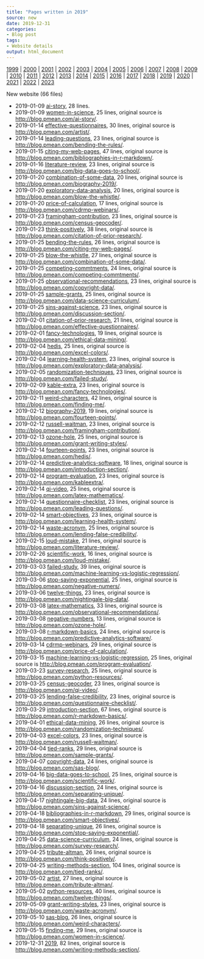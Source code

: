 ```yaml
---
title: "Pages written in 2019"
source: new
date: 2019-12-31
categories:
- Blog post
tags:
- Website details
output: html_document
---
```

 
[1999](http://new.pmean.com/1999/) | [2000](http://new.pmean.com/2000/) | [2001](http://new.pmean.com/2001/) | [2002](http://new.pmean.com/2002/) | [2003](http://new.pmean.com/2003/) | [2004](http://new.pmean.com/2004/) | [2005](http://new.pmean.com/2005/) | [2006](http://new.pmean.com/2006/) | [2007](http://new.pmean.com/2007/) | [2008](http://new.pmean.com/2008/) | [2009](http://new.pmean.com/2009/) | [2010](http://new.pmean.com/2010/) | [2011](http://new.pmean.com/2011/) | [2012](http://new.pmean.com/2012/) | [2013](http://new.pmean.com/2013/) | [2014](http://new.pmean.com/2014/) | [2015](http://new.pmean.com/2015/) | [2016](http://new.pmean.com/2016/) | [2017](http://new.pmean.com/2017/) | [2018](http://new.pmean.com/2018/) | [2019](http://new.pmean.com/2019/) | [2020](http://new.pmean.com/2020/) | [2021](http://new.pmean.com/2021/) | [2022](http://new.pmean.com/2022/) | [2023](http://new.pmean.com/2023/)
 
New website (66 files)
 
+ 2019-01-09 [ai-story](http://new.pmean.com/ai-story/),  28 lines.  
+ 2019-01-09 [women-in-science](http://new.pmean.com/women-in-science/),  25 lines, original source is http://blog.pmean.com/ai-story/.  
+ 2019-01-14 [effective-questionnaires](http://new.pmean.com/effective-questionnaires/),  30 lines, original source is http://blog.pmean.com/artist/.  
+ 2019-01-14 [leading-questions](http://new.pmean.com/leading-questions/),  23 lines, original source is http://blog.pmean.com/bending-the-rules/.  
+ 2019-01-15 [citing-my-web-pages](http://new.pmean.com/citing-my-web-pages/),  47 lines, original source is http://blog.pmean.com/bibliographies-in-r-markdown/.  
+ 2019-01-16 [literature-review](http://new.pmean.com/literature-review/),  23 lines, original source is http://blog.pmean.com/big-data-goes-to-school/.  
+ 2019-01-20 [combination-of-some-data](http://new.pmean.com/combination-of-some-data/),  20 lines, original source is http://blog.pmean.com/biography-2019/.  
+ 2019-01-20 [exploratory-data-analysis](http://new.pmean.com/exploratory-data-analysis/),  20 lines, original source is http://blog.pmean.com/blow-the-whistle/.  
+ 2019-01-20 [price-of-calculation](http://new.pmean.com/price-of-calculation/),  17 lines, original source is http://blog.pmean.com/cdrmp-webinars/.  
+ 2019-01-23 [framingham-contribution](http://new.pmean.com/framingham-contribution/),  23 lines, original source is http://blog.pmean.com/census-geocoder/.  
+ 2019-01-23 [think-positively](http://new.pmean.com/think-positively/),  38 lines, original source is http://blog.pmean.com/citation-of-prior-research/.  
+ 2019-01-25 [bending-the-rules](http://new.pmean.com/bending-the-rules/),  26 lines, original source is http://blog.pmean.com/citing-my-web-pages/.  
+ 2019-01-25 [blow-the-whistle](http://new.pmean.com/blow-the-whistle/),  27 lines, original source is http://blog.pmean.com/combination-of-some-data/.  
+ 2019-01-25 [competing-commtments](http://new.pmean.com/competing-commtments/),  24 lines, original source is http://blog.pmean.com/competing-commtments/.  
+ 2019-01-25 [observational-recommendations](http://new.pmean.com/observational-recommendations/),  23 lines, original source is http://blog.pmean.com/copyright-data/.  
+ 2019-01-25 [sample-grants](http://new.pmean.com/sample-grants/),  25 lines, original source is http://blog.pmean.com/data-science-curriculum/.  
+ 2019-01-25 [sins-against-science](http://new.pmean.com/sins-against-science/),  23 lines, original source is http://blog.pmean.com/discussion-section/.  
+ 2019-02-01 [citation-of-prior-research](http://new.pmean.com/citation-of-prior-research/),  21 lines, original source is http://blog.pmean.com/effective-questionnaires/.  
+ 2019-02-01 [fancy-technologies](http://new.pmean.com/fancy-technologies/),  19 lines, original source is http://blog.pmean.com/ethical-data-mining/.  
+ 2019-02-04 [hedis](http://new.pmean.com/hedis/),  25 lines, original source is http://blog.pmean.com/excel-colors/.  
+ 2019-02-04 [learning-health-system](http://new.pmean.com/learning-health-system/),  23 lines, original source is http://blog.pmean.com/exploratory-data-analysis/.  
+ 2019-02-05 [randomization-techniques](http://new.pmean.com/randomization-techniques/),  23 lines, original source is http://blog.pmean.com/failed-study/.  
+ 2019-02-09 [kable-extra](http://new.pmean.com/kable-extra/),  23 lines, original source is http://blog.pmean.com/fancy-technologies/.  
+ 2019-02-11 [weird-characters](http://new.pmean.com/weird-characters/),  42 lines, original source is http://blog.pmean.com/finding-me/.  
+ 2019-02-12 [biography-2019](http://new.pmean.com/biography-2019/),  19 lines, original source is http://blog.pmean.com/fourteen-points/.  
+ 2019-02-12 [russell-waitman](http://new.pmean.com/russell-waitman/),  23 lines, original source is http://blog.pmean.com/framingham-contribution/.  
+ 2019-02-13 [ozone-hole](http://new.pmean.com/ozone-hole/),  25 lines, original source is http://blog.pmean.com/grant-writing-styles/.  
+ 2019-02-14 [fourteen-points](http://new.pmean.com/fourteen-points/),  23 lines, original source is http://blog.pmean.com/hedis/.  
+ 2019-02-14 [predictive-analytics-software](http://new.pmean.com/predictive-analytics-software/),  18 lines, original source is http://blog.pmean.com/introduction-section/.  
+ 2019-02-14 [program-evaluation](http://new.pmean.com/program-evaluation/),  23 lines, original source is http://blog.pmean.com/kableextra/.  
+ 2019-02-14 [qi-video](http://new.pmean.com/qi-video/),  25 lines, original source is http://blog.pmean.com/latex-mathematics/.  
+ 2019-02-14 [questionnaire-checklist](http://new.pmean.com/questionnaire-checklist/),  23 lines, original source is http://blog.pmean.com/leading-questions/.  
+ 2019-02-14 [smart-objectives](http://new.pmean.com/smart-objectives/),  23 lines, original source is http://blog.pmean.com/learning-health-system/.  
+ 2019-02-14 [waste-acronym](http://new.pmean.com/waste-acronym/),  25 lines, original source is http://blog.pmean.com/lending-false-credibility/.  
+ 2019-02-15 [loud-mistake](http://new.pmean.com/loud-mistake/),  21 lines, original source is http://blog.pmean.com/literature-review/.  
+ 2019-02-26 [scientific-work](http://new.pmean.com/scientific-work/),  16 lines, original source is http://blog.pmean.com/loud-mistake/.  
+ 2019-03-03 [failed-study](http://new.pmean.com/failed-study/),  39 lines, original source is http://blog.pmean.com/machine-learning-vs-logistic-regression/.  
+ 2019-03-06 [stop-saying-exponential](http://new.pmean.com/stop-saying-exponential/),  25 lines, original source is http://blog.pmean.com/negative-numers/.  
+ 2019-03-06 [twelve-things](http://new.pmean.com/twelve-things/),  23 lines, original source is http://blog.pmean.com/nightingale-big-data/.  
+ 2019-03-08 [latex-mathematics](http://new.pmean.com/latex-mathematics/),  33 lines, original source is http://blog.pmean.com/observational-recommendations/.  
+ 2019-03-08 [negative-numbers](http://new.pmean.com/negative-numbers/),  13 lines, original source is http://blog.pmean.com/ozone-hole/.  
+ 2019-03-08 [r-markdown-basics](http://new.pmean.com/r-markdown-basics/),  24 lines, original source is http://blog.pmean.com/predictive-analytics-software/.  
+ 2019-03-14 [cdrmp-webinars](http://new.pmean.com/cdrmp-webinars/),  29 lines, original source is http://blog.pmean.com/price-of-calculation/.  
+ 2019-03-15 [machine-learning-vs-logistic-regression](http://new.pmean.com/machine-learning-vs-logistic-regression/),  25 lines, original source is http://blog.pmean.com/program-evaluation/.  
+ 2019-03-23 [survey-research](http://new.pmean.com/survey-research/),  25 lines, original source is http://blog.pmean.com/python-resources/.  
+ 2019-03-25 [census-geocoder](http://new.pmean.com/census-geocoder/),  23 lines, original source is http://blog.pmean.com/qi-video/.  
+ 2019-03-25 [lending-false-credibility](http://new.pmean.com/lending-false-credibility/),  23 lines, original source is http://blog.pmean.com/questionnaire-checklist/.  
+ 2019-03-29 [introduction-section](http://new.pmean.com/introduction-section/),  67 lines, original source is http://blog.pmean.com/r-markdown-basics/.  
+ 2019-04-01 [ethical-data-mining](http://new.pmean.com/ethical-data-mining/),  26 lines, original source is http://blog.pmean.com/randomization-techniques/.  
+ 2019-04-03 [excel-colors](http://new.pmean.com/excel-colors/),  23 lines, original source is http://blog.pmean.com/russell-waitman/.  
+ 2019-04-04 [tied-ranks](http://new.pmean.com/tied-ranks/),  29 lines, original source is http://blog.pmean.com/sample-grants/.  
+ 2019-04-07 [copyright-data](http://new.pmean.com/copyright-data/),  24 lines, original source is http://blog.pmean.com/sas-blog/.  
+ 2019-04-16 [big-data-goes-to-school](http://new.pmean.com/big-data-goes-to-school/),  25 lines, original source is http://blog.pmean.com/scientific-work/.  
+ 2019-04-16 [discussion-section](http://new.pmean.com/discussion-section/),  24 lines, original source is http://blog.pmean.com/separating-unique/.  
+ 2019-04-17 [nightingale-big-data](http://new.pmean.com/nightingale-big-data/),  24 lines, original source is http://blog.pmean.com/sins-against-science/.  
+ 2019-04-18 [bibliographies-in-r-markdown](http://new.pmean.com/bibliographies-in-r-markdown/),  29 lines, original source is http://blog.pmean.com/smart-objectives/.  
+ 2019-04-18 [separating-unique](http://new.pmean.com/separating-unique/),  26 lines, original source is http://blog.pmean.com/stop-saying-exponential/.  
+ 2019-04-25 [data-science-curriculum](http://new.pmean.com/data-science-curriculum/),  24 lines, original source is http://blog.pmean.com/survey-research/.  
+ 2019-04-25 [tribute-altman](http://new.pmean.com/tribute-altman/),  26 lines, original source is http://blog.pmean.com/think-positively/.  
+ 2019-04-25 [writing-methods-section](http://new.pmean.com/writing-methods-section/),  104 lines, original source is http://blog.pmean.com/tied-ranks/.  
+ 2019-05-02 [artist](http://new.pmean.com/artist/),  27 lines, original source is http://blog.pmean.com/tribute-altman/.  
+ 2019-05-02 [python-resources](http://new.pmean.com/python-resources/),  40 lines, original source is http://blog.pmean.com/twelve-things/.  
+ 2019-05-09 [grant-writing-styles](http://new.pmean.com/grant-writing-styles/),  23 lines, original source is http://blog.pmean.com/waste-acronym/.  
+ 2019-05-10 [sas-blog](http://new.pmean.com/sas-blog/),  26 lines, original source is http://blog.pmean.com/weird-characters/.  
+ 2019-05-15 [finding-me](http://new.pmean.com/finding-me/),  29 lines, original source is http://blog.pmean.com/women-in-science/.  
+ 2019-12-31 [2019](http://new.pmean.com/2019/),  82 lines, original source is http://blog.pmean.com/writing-methods-section/.
 
